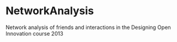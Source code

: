 NetworkAnalysis
===============

Network analysis of friends and interactions in the Designing Open Innovation course 2013